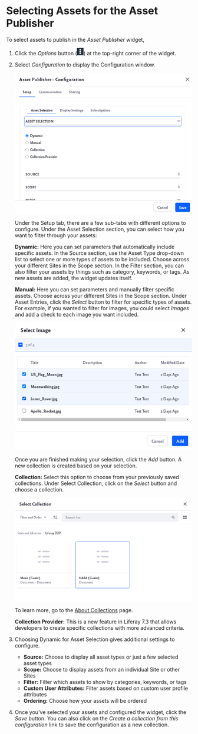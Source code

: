 # Selecting Assets for the Asset Publisher

To select assets to publish in the *Asset Publisher* widget,

1. Click the *Options* button (![Click on the Options button at the top-right corner of the widget for configuration.](../../../images/icon-options.png)) at the top-right corner of the widget.

1. Select *Configuration* to display the Configuration window.

    ![The configuration window has four different tabs.](selecting-assets-for-the-asset-publisher/images/02.png)

    Under the Setup tab, there are a few sub-tabs with different options to configure. Under the Asset Selection section, you can select how you want to filter through your assets:

    **Dynamic:** Here you can set parameters that automatically include specific assets. In the Source section, use the Asset Type drop-down list to select one or more types of assets to be included. Choose across your different Sites in the Scope section. In the Filter section, you can also filter your assets by things such as category, keywords, or tags. As new assets are added, the widget updates itself.

    **Manual:** Here you can set parameters and manually filter specific assets. Choose across your different Sites in the Scope section. Under Asset Entries, click the *Select* button to filter for specific types of assets. For example, if you wanted to filter for images, you could select *Images* and add a check to each image you want included.

    ![Here is an example of filtering for images and manually selecting items](selecting-assets-for-the-asset-publisher/images/03.png)

    Once you are finished making your selection, click the *Add* button. A new collection is created based on your selection.

    **Collection:** Select this option to choose from your previously saved collections. Under Select Collection, click on the *Select* button and choose a collection.

    ![Click Select and choose from your saved selections.](selecting-assets-for-the-asset-publisher/images/04.png)

    To learn more, go to the [About Collections](../../../content-authoring-and-management/collections-and-collection-pages/about-collections-and-collection-pages.md) page.

    **Collection Provider:** This is a new feature in Liferay 7.3 that allows developers to create specific collections with more advanced criteria. 

1. Choosing Dynamic for Asset Selection gives additional settings to configure.

    * **Source:** Choose to display all asset types or just a few selected asset types
    * **Scope:** Choose to display assets from an individual Site or other Sites
    * **Filter:** Filter which assets to show by categories, keywords, or tags
    * **Custom User Attributes:**  Filter assets based on custom user profile attributes
    * **Ordering:** Choose how your assets will be ordered

1. Once you've selected your assets and configured the widget, click the *Save* button. You can also click on the *Create a collection from this configuration* link to save the configuration as a new collection.

<!-- ## Liferay DXP 7.2

You can configure the Asset Publisher to select assets dynamically based on specific criteria, or you can select assets manually, specifying exactly what assets to display. You can also display assets from [Content Sets](../../../content-authoring-and-management/collections-and-collection-pages/about-collections-and-collection-pages.md#liferay-dxp-7-2).

To select assets to publish in the *Asset Publisher* widget,

1. Click the *Options* button (![Click on the Options button at the top-right corner of the widget for configuration.](../../../images/icon-options.png)) at the top-right corner of the widget.

1. Select *Configuration* to display the Configuration window.

    ![Choose the way assets are selected by the widget.](./selecting-assets-for-the-asset-publisher/images/09.png)

    Under the Setup tab, there are a few sub-tabs with different options to configure. Under the Asset Selection section, you can select how you want to filter through your assets:

    **Dynamic:** Here you can set parameters that automatically include specific assets. In the Source section, use the Asset Type drop-down list to select one or more types of assets to be included. Choose across your different Sites in the Scope section. In the Filter section, you can also filter your assets by things such as category, keywords, or tags. As new assets are added, the widget updates itself.

    **Manual:** Here you can set parameters and manually filter specific assets. Choose across your different Sites in the Scope section. Under Asset Entries, click the *Select* button to filter for specific types of assets. 

    **Content Set:** Here you can select a Content Set you previously created to be displayed by the widget. 

    **Content Set Provider:** Here you can select a Content Set Provider. For example, a developer might create a dynamic content set from more advanced criteria.

1. Choosing Dynamic for Asset Selection gives additional settings to configure.

    | Setting | Description |
    | ------- | ----------- |
    | Source | Choose to display all asset types or just a few selected asset types |
    | Scope | Choose to display assets from an individual Site or other Sites |
    | Filter | Filter which assets to show by categories, keywords, or tags |
    | Custom User Attributes | Filter assets based on custom user profile attributes |
    | Ordering | Choose how your assets will be ordered |

1. Ordering controls how assets are arranged in the Asset Publisher. For example, you can display a series of "How To" articles in descending order based on whether the article has a certain tag. The second ordering is applied to any assets for which the first ordering isn't sufficient. For example, if you order assets by title and there are multiple assets with the same title, the second ordering takes effect. You can display the assets in ascending or descending order by these attributes:

    * Title
    * Create Date
    * Modified Date
    * Publish Date
    * Expiration Date
    * Priority

    Ordering rules are one way to control how your content appears. You can combine ordering with [grouping](./configuring-display-settings.md#grouping) to organize your assets further. See [Asset Publisher Display Settings](./configuring-display-settings.md) for other display options.

1. Once you've configured the widget, click the *Save* button. You can also click on the *Create a content set from this configuration* link to save the configuration as a new content set.

```note::
  The following actions are applied immediately to the Asset Publisher and don't require saving:

  * Changing the value of the *Asset Selection* option
  * Changing the value of the *Scope* option
  * Selecting, adding, sorting or deleting asset entries (only when selecting assets manually)
``` -->
